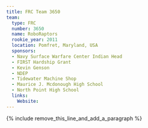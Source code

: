 ```yaml
---
title: FRC Team 3650
team:
  type: FRC
  number: 3650
  name: RoboRaptors
  rookie_year: 2011
  location: Pomfret, Maryland, USA
  sponsors:
  - Navy Surface Warfare Center Indian Head
  - FIRST Hardship Grant
  - Kevin Genson
  - NDEP
  - Tidewater Machine Shop
  - Maurice J. Mcdonough High School
  - North Point High School
  links:
    Website:
---
```


{% include remove_this_line_and_add_a_paragraph %}
